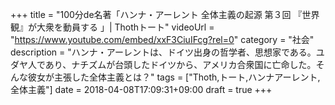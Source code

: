 +++
title =  "100分de名著「ハンナ・アーレント 全体主義の起源 第３回 『世界観』が大衆を動員する 」| Thothトート"
videoUrl = "https://www.youtube.com/embed/xxF3CiuIFcg?rel=0"
category = "社会"
description = "ハンナ・アーレントは、ドイツ出身の哲学者、思想家である。ユダヤ人であり、ナチズムが台頭したドイツから、アメリカ合衆国に亡命した。そんな彼女が主張した全体主義とは？"
tags = ["Thoth,トート,ハンナアーレント,全体主義"]
date = 2018-04-08T17:09:31+09:00
draft = true
+++

